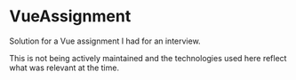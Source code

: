 # VueAssignment

Solution for a Vue assignment I had for an interview.

This is not being actively maintained and the technologies used here reflect what was relevant at the time.
